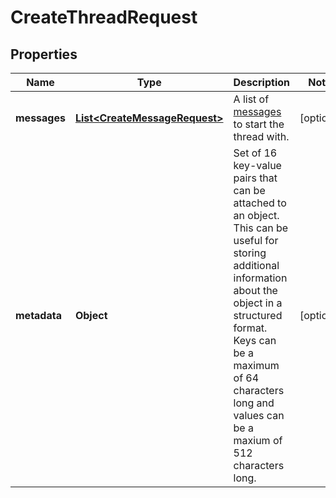 

# CreateThreadRequest


## Properties

| Name | Type | Description | Notes |
|------------ | ------------- | ------------- | -------------|
|**messages** | [**List&lt;CreateMessageRequest&gt;**](CreateMessageRequest.md) | A list of [messages](/docs/api-reference/messages) to start the thread with. |  [optional] |
|**metadata** | **Object** | Set of 16 key-value pairs that can be attached to an object. This can be useful for storing additional information about the object in a structured format. Keys can be a maximum of 64 characters long and values can be a maxium of 512 characters long.  |  [optional] |



